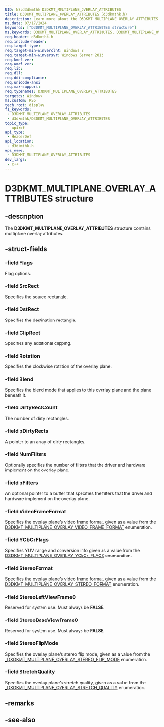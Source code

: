 ```yaml
---
UID: NS:d3dkmthk.D3DKMT_MULTIPLANE_OVERLAY_ATTRIBUTES
title: D3DKMT_MULTIPLANE_OVERLAY_ATTRIBUTES (d3dkmthk.h)
description: Learn more about the D3DKMT_MULTIPLANE_OVERLAY_ATTRIBUTES structure.
ms.date: 07/17/2024
keywords: ["D3DKMT_MULTIPLANE_OVERLAY_ATTRIBUTES structure"]
ms.keywords: D3DKMT_MULTIPLANE_OVERLAY_ATTRIBUTES, D3DKMT_MULTIPLANE_OVERLAY_ATTRIBUTES,
req.header: d3dkmthk.h
req.include-header: 
req.target-type: 
req.target-min-winverclnt: Windows 8
req.target-min-winversvr: Windows Server 2012
req.kmdf-ver: 
req.umdf-ver: 
req.lib: 
req.dll: 
req.ddi-compliance: 
req.unicode-ansi: 
req.max-support: 
req.typenames: D3DKMT_MULTIPLANE_OVERLAY_ATTRIBUTES
targetos: Windows
ms.custom: RS5
tech.root: display
f1_keywords:
 - D3DKMT_MULTIPLANE_OVERLAY_ATTRIBUTES
 - d3dkmthk/D3DKMT_MULTIPLANE_OVERLAY_ATTRIBUTES
topic_type:
 - apiref
api_type:
 - HeaderDef
api_location:
 - d3dkmthk.h
api_name:
 - D3DKMT_MULTIPLANE_OVERLAY_ATTRIBUTES
dev_langs:
 - c++
---
```


# D3DKMT_MULTIPLANE_OVERLAY_ATTRIBUTES structure

## -description

The **D3DKMT_MULTIPLANE_OVERLAY_ATTRIBUTES** structure contains multiplane overlay attributes.

## -struct-fields

### -field Flags

Flag options.

### -field SrcRect

Specifies the source rectangle.

### -field DstRect

Specifies the destination rectangle.

### -field ClipRect

Specifies any additional clipping.

### -field Rotation

Specifies the clockwise rotation of the overlay plane.

### -field Blend

Specifies the blend mode that applies to this overlay plane and the plane beneath it.

### -field DirtyRectCount

The number of dirty rectangles.

### -field pDirtyRects

A pointer to an array of dirty rectangles.

### -field NumFilters

Optionally specifies the number of filters that the driver and hardware implement on the overlay plane.

### -field pFilters

An optional pointer to a buffer that specifies the filters that the driver and hardware implement on the overlay plane.

### -field VideoFrameFormat

Specifies the overlay plane's video frame format, given as a value from the [D3DKMT_MULTIPLANE_OVERLAY_VIDEO_FRAME_FORMAT](ne-d3dkmthk-d3dkmt_multiplane_overlay_video_frame_format.md) enumeration.

### -field YCbCrFlags

Specifies YUV range and conversion info given as a value from the [D3DKMT_MULTIPLANE_OVERLAY_YCbCr_FLAGS](ne-d3dkmthk-d3dkmt_multiplane_overlay_ycbcr_flags.md) enumeration.

### -field StereoFormat

Specifies the overlay plane's video frame format, given as a value from the [D3DKMT_MULTIPLANE_OVERLAY_STEREO_FORMAT](ne-d3dkmthk-d3dkmt_multiplane_overlay_stereo_format.md) enumeration.

### -field StereoLeftViewFrame0

Reserved for system use. Must always be **FALSE**.

### -field StereoBaseViewFrame0

Reserved for system use. Must always be **FALSE**.

### -field StereoFlipMode

Specifies the overlay plane's stereo flip mode, given as a value from the [_DXGKMT_MULTIPLANE_OVERLAY_STEREO_FLIP_MODE](ne-d3dkmthk-_dxgkmt_multiplane_overlay_stereo_flip_mode.md) enumeration.

### -field StretchQuality

Specifies the overlay plane's stretch quality, given as a value from the [_DXGKMT_MULTIPLANE_OVERLAY_STRETCH_QUALITY](ne-d3dkmthk-_dxgkmt_multiplane_overlay_stretch_quality.md) enumeration.

## -remarks

## -see-also
